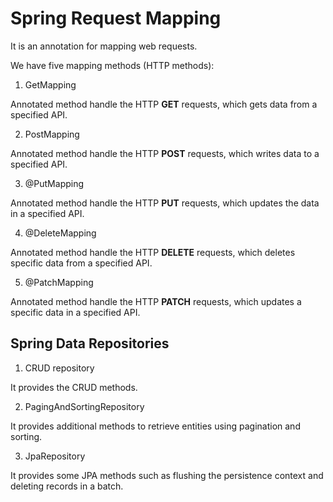 # Spring Request Mapping

It is an annotation for mapping web requests.

We have five mapping methods (HTTP methods):

1. GetMapping

Annotated method handle the HTTP **GET** requests, which gets data from a specified API.

2. PostMapping

Annotated method handle the HTTP **POST** requests, which writes data to a specified API.

3. @PutMapping

Annotated method handle the HTTP **PUT** requests, which updates the data in a specified API.

4. @DeleteMapping

Annotated method handle the HTTP **DELETE** requests, which deletes specific data from a specified API.

5. @PatchMapping

Annotated method handle the HTTP **PATCH** requests, which updates a specific data in a specified API.

## Spring Data Repositories

1. CRUD repository

It provides the CRUD methods.

2. PagingAndSortingRepository

It provides additional methods to retrieve entities using pagination and sorting.

3. JpaRepository

It provides some JPA methods such as flushing the persistence context and deleting records in a batch.
